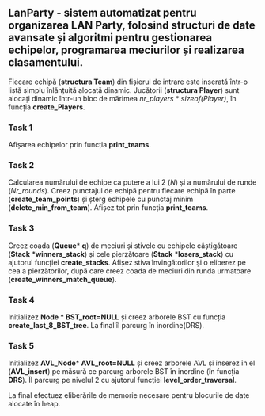 
## LanParty - sistem automatizat pentru organizarea LAN Party, folosind structuri de date avansate și algoritmi pentru gestionarea echipelor, programarea meciurilor și realizarea clasamentului.

Fiecare echipă (**structura Team**) din fișierul de intrare este inserată într-o listă simplu înlănțuită alocată dinamic. Jucătorii (**structura Player**) sunt alocați dinamic într-un bloc de mărimea *nr_players* * *sizeof(Player)*, în funcția **create_Players**. 


### Task 1

Afișarea echipelor prin funcția **print_teams**.

### Task 2
Calcularea numărului de echipe ca putere a lui 2 (*N*) și a numărului de runde (*Nr_rounds*). Creez punctajul de echipă pentru fiecare echipă în parte (**create_team_points**) și șterg echipele cu punctaj minim (**delete_min_from_team**). Afișez tot prin funcția **print_teams**.

### Task 3
Creez coada (**Queue*** **q**) de meciuri și stivele cu echipele câștigătoare (**Stack** ***winners_stack**) și cele pierzătoare (**Stack** ***losers_stack**) cu ajutorul funcției **create_stacks**. Afișez stiva învingătorilor și o eliberez pe cea a pierzătorilor, după care creez coada de meciuri din runda urmatoare (**create_winners_match_queue**).

### Task 4
Inițializez **Node * BST_root=NULL** și creez arborele BST cu funcția **create_last_8_BST_tree**. La final îl parcurg în inordine(DRS).

### Task 5
Inițializez **AVL_Node*** **AVL_root=NULL** și creez arborele AVL și inserez în el (**AVL_insert**) pe măsură ce parcurg arborele BST în inordine (în funcția **DRS**). Îl parcurg pe nivelul 2 cu ajutorul funcției **level_order_traversal**.

La final efectuez eliberările de memorie necesare pentru blocurile de date alocate în heap.
